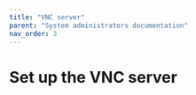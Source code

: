 ```yaml
---
title: "VNC server"
parent: "System administrators documentation"
nav_order: 3
---
```


# Set up the VNC server

